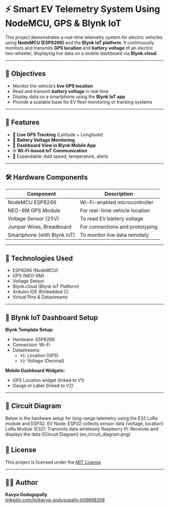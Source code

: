 # ⚡ Smart EV Telemetry System Using NodeMCU, GPS & Blynk IoT

This project demonstrates a real-time telemetry system for electric vehicles using **NodeMCU (ESP8266)** and the **Blynk IoT platform**. It continuously monitors and transmits **GPS location** and **battery voltage** of an electric two-wheeler, displaying live data on a mobile dashboard via **Blynk.cloud**.

---

## 🎯 Objectives

- Monitor the vehicle’s **live GPS location**
- Read and transmit **battery voltage** in real time
- Display data on a smartphone using the **Blynk IoT app**
- Provide a scalable base for EV fleet monitoring or tracking systems

---

## 🔧 Features

- 📍 **Live GPS Tracking** (Latitude + Longitude)
- 🔋 **Battery Voltage Monitoring**
- 📲 **Dashboard View in Blynk Mobile App**
- 🌐 **Wi-Fi-based IoT Communication**
- 🔁 Expandable: Add speed, temperature, alerts

---

## 🛠️ Hardware Components

| Component             | Description                           |
|------------------------|---------------------------------------|
| NodeMCU ESP8266        | Wi-Fi-enabled microcontroller         |
| NEO-6M GPS Module      | For real-time vehicle location        |
| Voltage Sensor (25V)   | To read EV battery voltage            |
| Jumper Wires, Breadboard | For connections and prototyping     |
| Smartphone (with Blynk IoT) | To monitor live data remotely  |

---

## 🧠 Technologies Used

- ESP8266 (NodeMCU)
- GPS (NEO-6M)
- Voltage Sensor
- Blynk.cloud (Blynk IoT Platform)
- Arduino IDE (Embedded C)
- Virtual Pins & Datastreams

---

## 📲 Blynk IoT Dashboard Setup

**Blynk Template Setup:**
- Hardware: ESP8266
- Connection: Wi-Fi
- Datastreams:
  - `V1`: Location (GPS)
  - `V2`: Voltage (Decimal)

**Mobile Dashboard Widgets:**
- GPS Location widget (linked to V1)
- Gauge or Label (linked to V2)

---
## 📐 Circuit Diagram

Below is the hardware setup for long-range telemetry using the E32 LoRa module and ESP32.
 EV Node: ESP32 collects sensor data (voltage, location)
 LoRa Module (E32): Transmits data wirelessly
 Raspberry Pi: Receives and displays the data
![Circuit Diagram] (ev_circuit_diagram.png)


## 📝 License

This project is licensed under the [MIT License](LICENSE)

---

## 🙋‍♀️ Author

**Kavya Godugupally**  
[linkedin.com/in/kavya-godugupally-b09688268](https://linkedin.com/in/kavya-godugupally-b09688268)
